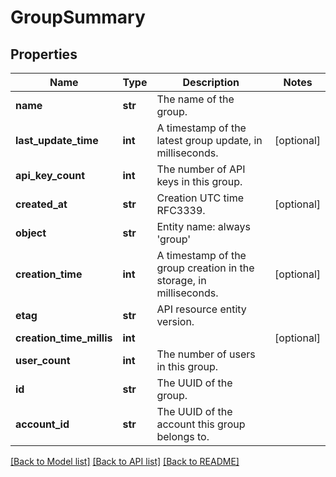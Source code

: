 # GroupSummary

## Properties
Name | Type | Description | Notes
------------ | ------------- | ------------- | -------------
**name** | **str** | The name of the group. | 
**last_update_time** | **int** | A timestamp of the latest group update, in milliseconds. | [optional] 
**api_key_count** | **int** | The number of API keys in this group. | 
**created_at** | **str** | Creation UTC time RFC3339. | [optional] 
**object** | **str** | Entity name: always &#39;group&#39; | 
**creation_time** | **int** | A timestamp of the group creation in the storage, in milliseconds. | [optional] 
**etag** | **str** | API resource entity version. | 
**creation_time_millis** | **int** |  | [optional] 
**user_count** | **int** | The number of users in this group. | 
**id** | **str** | The UUID of the group. | 
**account_id** | **str** | The UUID of the account this group belongs to. | 

[[Back to Model list]](../README.md#documentation-for-models) [[Back to API list]](../README.md#documentation-for-api-endpoints) [[Back to README]](../README.md)


